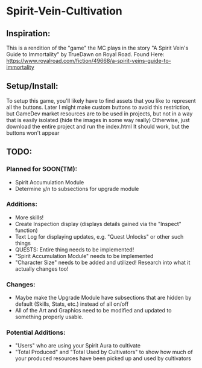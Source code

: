 # Spirit-Vein-Cultivation
## Inspiration:
This is a rendition of the "game" the MC plays in the story "A Spirit Vein's Guide to Immortality" by TrueDawn on Royal Road.  Found Here: https://www.royalroad.com/fiction/49668/a-spirit-veins-guide-to-immortality

## Setup/Install:
To setup this game, you'll likely have to find assets that you like to represent all the buttons.  Later I might make custom buttons to avoid this restriction, but GameDev market resources are to be used in projects, but not in a way that is easily isolated (hide the images in some way really)
Otherwise, just download the entire project and run the index.html
It should work, but the buttons won't appear

## TODO:
### Planned for SOON(TM):
- Spirit Accumulation Module
- Determine y/n to subsections for upgrade module

### Additions:
- More skills!
- Create Inspection display (displays details gained via the "Inspect" function)
- Text Log for displaying updates, e.g. "Quest Unlocks" or other such things
- QUESTS: Entire thing needs to be implemented!
- "Spirit Accumulation Module" needs to be implemented
- "Character Size" needs to be added and utilized!  Research into what it actually changes too!

### Changes: 
- Maybe make the Upgrade Module have subsections that are hidden by default (Skills, Stats, etc.) instead of all on/off
- All of the Art and Graphics need to be modified and updated to something properly usable.

### Potential Additions:
- "Users" who are using your Spirit Aura to cultivate
- "Total Produced" and "Total Used by Cultivators" to show how much of your produced resources have been picked up and used by cultivators